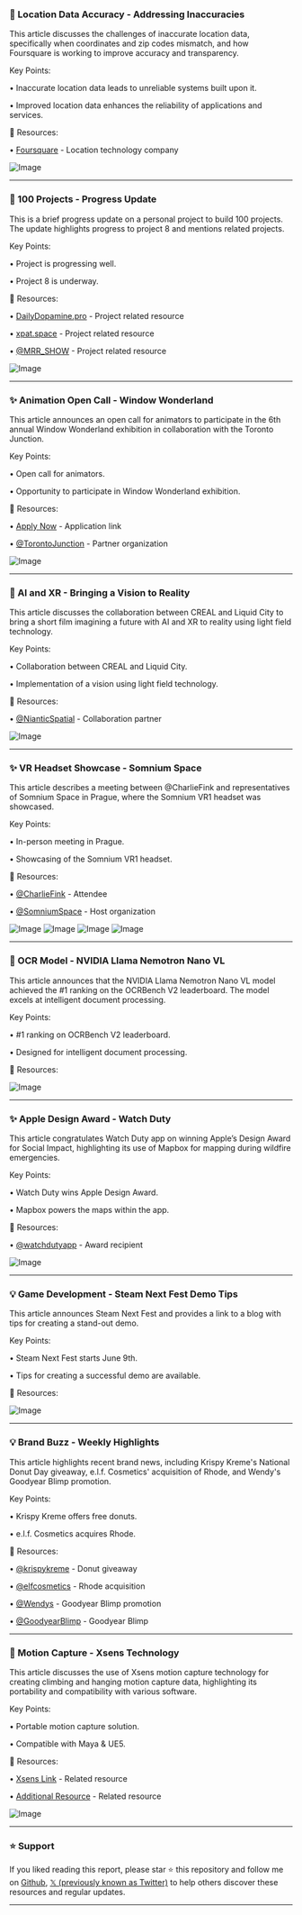 ### 🤖 Location Data Accuracy - Addressing Inaccuracies

This article discusses the challenges of inaccurate location data, specifically when coordinates and zip codes mismatch, and how Foursquare is working to improve accuracy and transparency.

Key Points:

• Inaccurate location data leads to unreliable systems built upon it.

•  Improved location data enhances the reliability of applications and services.


🔗 Resources:

• [Foursquare](https://x.com/Foursquare) - Location technology company

![Image](https://pbs.twimg.com/media/GsnhOWQWEAAStV-?format=jpg&name=small)


---
### 🚀 100 Projects - Progress Update

This is a brief progress update on a personal project to build 100 projects.  The update highlights progress to project 8 and mentions related projects.

Key Points:

• Project is progressing well.


• Project 8 is underway.


🔗 Resources:

• [DailyDopamine.pro](http://DailyDopamine.pro) -  Project related resource

• [xpat.space](http://xpat.space) - Project related resource

• [@MRR_SHOW](https://x.com/mrr_show) - Project related resource


![Image](https://pbs.twimg.com/amplify_video_thumb/1930311297406775302/img/_409Ki6LV9ICEsBU.jpg)


---
### ✨ Animation Open Call - Window Wonderland

This article announces an open call for animators to participate in the 6th annual Window Wonderland exhibition in collaboration with the Toronto Junction.

Key Points:

• Open call for animators.

• Opportunity to participate in Window Wonderland exhibition.


🔗 Resources:

• [Apply Now](http://bit.ly/3HbA3Ml) - Application link

• [@TorontoJunction](https://x.com/TorontoJunction) - Partner organization

![Image](https://pbs.twimg.com/media/GsmRbD9WoAA3ymA?format=jpg&name=small)


---
### 🤖 AI and XR - Bringing a Vision to Reality

This article discusses the collaboration between CREAL and Liquid City to bring a short film imagining a future with AI and XR to reality using light field technology.

Key Points:

• Collaboration between CREAL and Liquid City.

•  Implementation of a vision using light field technology.


🔗 Resources:

• [@NianticSpatial](https://x.com/NianticSpatial) - Collaboration partner


![Image](https://pbs.twimg.com/amplify_video_thumb/1930228038207156224/img/PebxLhVvZU3cJi9k.jpg)



---
### ✨ VR Headset Showcase - Somnium Space

This article describes a meeting between  @CharlieFink and representatives of Somnium Space in Prague, where the Somnium VR1 headset was showcased.

Key Points:

• In-person meeting in Prague.

• Showcasing of the Somnium VR1 headset.


🔗 Resources:

• [@CharlieFink](https://x.com/CharlieFink) - Attendee

• [@SomniumSpace](https://x.com/SomniumSpace) - Host organization

![Image](https://pbs.twimg.com/media/GsmI6GCWwAA3t8t?format=jpg&name=small)
![Image](https://pbs.twimg.com/media/GsmI6HkWsAAJU8u?format=jpg&name=360x360)
![Image](https://pbs.twimg.com/media/GsmI6I5XUAAwoxq?format=jpg&name=360x360)
![Image](https://pbs.twimg.com/media/GsmI6PbWsAAc7gF?format=jpg&name=360x360)


---
### 🤖 OCR Model - NVIDIA Llama Nemotron Nano VL

This article announces that the NVIDIA Llama Nemotron Nano VL model achieved the #1 ranking on the OCRBench V2 leaderboard.  The model excels at intelligent document processing.

Key Points:

• #1 ranking on OCRBench V2 leaderboard.

• Designed for intelligent document processing.


🔗 Resources:


![Image](https://pbs.twimg.com/media/GsjMNnFXoAAfHmU?format=jpg&name=small)


---
### ✨ Apple Design Award - Watch Duty

This article congratulates Watch Duty app on winning Apple’s Design Award for Social Impact, highlighting its use of Mapbox for mapping during wildfire emergencies.


Key Points:

• Watch Duty wins Apple Design Award.

• Mapbox powers the maps within the app.



🔗 Resources:

• [@watchdutyapp](https://x.com/watchdutyapp) - Award recipient

![Image](https://pbs.twimg.com/media/Gsi2E1AW8AALJ_2?format=jpg&name=small)


---
### 💡 Game Development - Steam Next Fest Demo Tips

This article announces Steam Next Fest and provides a link to a blog with tips for creating a stand-out demo.

Key Points:

• Steam Next Fest starts June 9th.

• Tips for creating a successful demo are available.


🔗 Resources:

![Image](https://pbs.twimg.com/media/Gshwc4dXwAEKQY-?format=jpg&name=small)


---
### 💡 Brand Buzz - Weekly Highlights

This article highlights recent brand news, including Krispy Kreme's National Donut Day giveaway, e.l.f. Cosmetics' acquisition of Rhode, and Wendy's Goodyear Blimp promotion.

Key Points:

• Krispy Kreme offers free donuts.

• e.l.f. Cosmetics acquires Rhode.


🔗 Resources:

• [@krispykreme](https://x.com/krispykreme) - Donut giveaway

• [@elfcosmetics](https://x.com/elfcosmetics) - Rhode acquisition

• [@Wendys](https://x.com/Wendys) - Goodyear Blimp promotion

• [@GoodyearBlimp](https://x.com/GoodyearBlimp) - Goodyear Blimp


---
### 🤖 Motion Capture - Xsens Technology

This article discusses the use of Xsens motion capture technology for creating climbing and hanging motion capture data, highlighting its portability and compatibility with various software.


Key Points:

•  Portable motion capture solution.

• Compatible with Maya & UE5.


🔗 Resources:

• [Xsens Link](https://bit.ly/3Zb3Smn) -  Related resource

• [Additional Resource](https://bit.ly/4knShcc) - Related resource

![Image](https://pbs.twimg.com/ext_tw_video_thumb/1929826889708847104/pu/img/6U_PLtEz6tCiMmcP.jpg)


---

### ⭐️ Support

If you liked reading this report, please star ⭐️ this repository and follow me on [Github](https://github.com/Drix10), [𝕏 (previously known as Twitter)](https://x.com/DRIX_10_) to help others discover these resources and regular updates.

---